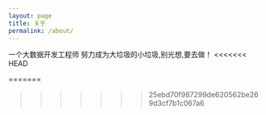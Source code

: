 ```yaml
---
layout: page
title: 关于
permalink: /about/
---
```


一个大数据开发工程师
努力成为大垃圾的小垃圾,别光想,要去做！
<<<<<<< HEAD


=======





>>>>>>> 25ebd70f987299de620562be269d3cf7b1c067a6
